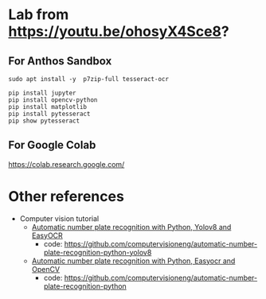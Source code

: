 # Lab from https://youtu.be/ohosyX4Sce8?
## For Anthos Sandbox

```
sudo apt install -y  p7zip-full tesseract-ocr 
 
pip install jupyter 
pip install opencv-python
pip install matplotlib
pip install pytesseract
pip show pytesseract
```
## For Google Colab 
https://colab.research.google.com/

# Other references
* Computer vision tutorial
   * [Automatic number plate recognition with Python, Yolov8 and EasyOCR](https://www.youtube.com/watch?v=fyJB1t0o0ms)
     * code: https://github.com/computervisioneng/automatic-number-plate-recognition-python-yolov8
   * [Automatic number plate recognition with Python, Easyocr and OpenCV](https://www.youtube.com/watch?v=73REqZM1Fy0)
     * code: https://github.com/computervisioneng/automatic-number-plate-recognition-python 